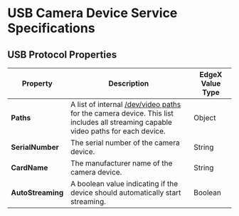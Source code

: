 # USB Camera Device Service Specifications

## USB Protocol Properties
| Property | Description | EdgeX Value Type |               
| -- | -- | -- |  
| **Paths** | A list of internal [/dev/video paths](https://www.kernel.org/doc/html/v4.9/media/uapi/v4l/dev-capture.html) for the camera device. This list includes all streaming capable video paths for each device. | Object |  
| **SerialNumber** | The serial number of the camera device. | String |  
| **CardName** | The manufacturer name of the camera device. | String |
| **AutoStreaming** | A boolean value indicating if the device should automatically start streaming. | Boolean |
